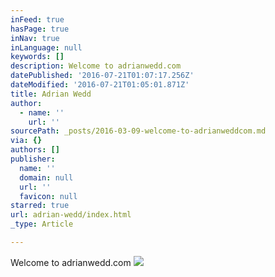 ```yaml
---
inFeed: true
hasPage: true
inNav: true
inLanguage: null
keywords: []
description: Welcome to adrianwedd.com
datePublished: '2016-07-21T01:07:17.256Z'
dateModified: '2016-07-21T01:05:01.871Z'
title: Adrian Wedd
author:
  - name: ''
    url: ''
sourcePath: _posts/2016-03-09-welcome-to-adrianweddcom.md
via: {}
authors: []
publisher:
  name: ''
  domain: null
  url: ''
  favicon: null
starred: true
url: adrian-wedd/index.html
_type: Article

---
```

Welcome to adrianwedd.com
![](https://s3-us-west-2.amazonaws.com/the-grid-img/p/f5aef32ffc15c18ae5e01ae2c29fc04f8173830d.jpg)